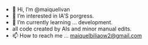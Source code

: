 - 👋 Hi, I’m @maiquelivan
- 👀 I’m interested in IA'S porgress.
- 🌱 I’m currently learning ... development.
- all code created by AIs and minor manual edits.
- 📫 How to reach me ... maiquelbiliaow2@gmail.com

<!---
maiquelivan/maiquelivan is a ✨ special ✨ repository because its `README.md` (this file) appears on your GitHub profile.
You can click the Preview link to take a look at your changes.
--->
